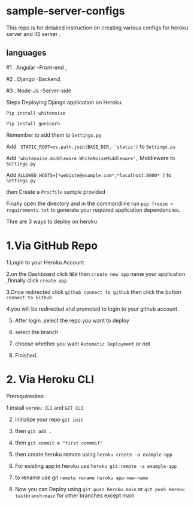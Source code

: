 # sample-server-configs


This repo is for detailed instruction on creating various configs for heroku server and IIS server .

## languages   
 

#1 . Angular -Front-end , 

#2 . Django -Backend,

#3 . Node-Js -Server-side


Steps Deploying Django application on Heroku.

`Pip install whitenoise `

`Pip install gunicorn `

Remember to add them to `Settings.py`

Add ` STATIC_ROOT=os.path.join(BASE_DIR, 'static')`  to `Settings.py`

Add `'whitenoise.middleware.WhiteNoiseMiddleware',` Middleware to `Settings.py`

Add `ALLOWED_HOSTS=[*webiste@example.com*,*localhost:8000* ]` to `Settings.py`

then Create a `Procfile` sample provided

Finally open  the directory and in the commandline run   `pip freeze > requirements.txt` to generate your required application dependencies.

Thre are 3 ways to deploy on heroku

# 1.Via GitHub Repo
  1.Login to your Heroku Account
  
  2.on the Dashboard click `NEW` then `create new app` name your application ,finnally click `create app`
  
  3.Once redirected click `github connect to github` then click the button `connect to Github` 
  
  4.you will be redirected and promoted to login to your github account.
  
  5. After login ,select the repo you want to deploy

  6. select the branch

  7. choose whether  you want `Automatic Deployment`  or not

  8. Finished. 

# 2. Via Heroku CLI

Prerequiresites :

1.install `Heroku CLI` and `GIT CLI`

2. initialize your repo `git init`

3. then `git add . `

4. then `git commit m "first commmit"`

5. then create heroku remote using `heroku create -a example-app`

6. For existing app in heroku use `heroku git:remote -a example-app`

7.  to rename use git `remote rename heroku app-new-name`

8.  Now you can Deploy using `git push heroku main` or `git push heroku testbranch:main` for 
  other branches except main



